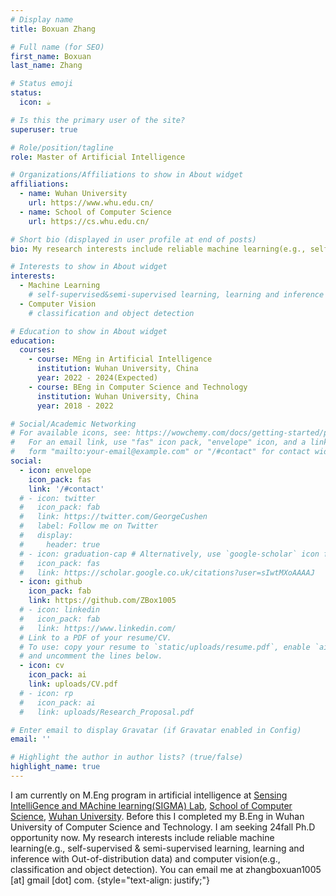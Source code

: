 ```yaml
---
# Display name
title: Boxuan Zhang

# Full name (for SEO)
first_name: Boxuan
last_name: Zhang

# Status emoji
status:
  icon: ☕️

# Is this the primary user of the site?
superuser: true

# Role/position/tagline
role: Master of Artificial Intelligence

# Organizations/Affiliations to show in About widget
affiliations:
  - name: Wuhan University
    url: https://www.whu.edu.cn/
  - name: School of Computer Science
    url: https://cs.whu.edu.cn/

# Short bio (displayed in user profile at end of posts)
bio: My research interests include reliable machine learning(e.g., self-supervised & semi-supervised learning, learning and inference with Out-of-distribution data) and computer vision(e.g., classification and object detection).

# Interests to show in About widget
interests:
  - Machine Learning
    # self-supervised&semi-supervised learning, learning and inference with Out-of-distribution data
  - Computer Vision
    # classification and object detection

# Education to show in About widget
education:
  courses:
    - course: MEng in Artificial Intelligence
      institution: Wuhan University, China
      year: 2022 - 2024(Expected)
    - course: BEng in Computer Science and Technology
      institution: Wuhan University, China
      year: 2018 - 2022

# Social/Academic Networking
# For available icons, see: https://wowchemy.com/docs/getting-started/page-builder/#icons
#   For an email link, use "fas" icon pack, "envelope" icon, and a link in the
#   form "mailto:your-email@example.com" or "/#contact" for contact widget.
social:
  - icon: envelope
    icon_pack: fas
    link: '/#contact'
  # - icon: twitter
  #   icon_pack: fab
  #   link: https://twitter.com/GeorgeCushen
  #   label: Follow me on Twitter
  #   display:
  #     header: true
  # - icon: graduation-cap # Alternatively, use `google-scholar` icon from `ai` icon pack
  #   icon_pack: fas
  #   link: https://scholar.google.co.uk/citations?user=sIwtMXoAAAAJ
  - icon: github
    icon_pack: fab
    link: https://github.com/ZBox1005
  # - icon: linkedin
  #   icon_pack: fab
  #   link: https://www.linkedin.com/
  # Link to a PDF of your resume/CV.
  # To use: copy your resume to `static/uploads/resume.pdf`, enable `ai` icons in `params.yaml`,
  # and uncomment the lines below.
  - icon: cv
    icon_pack: ai
    link: uploads/CV.pdf
  # - icon: rp
  #   icon_pack: ai
  #   link: uploads/Research_Proposal.pdf

# Enter email to display Gravatar (if Gravatar enabled in Config)
email: ''

# Highlight the author in author lists? (true/false)
highlight_name: true
---
```


I am currently on M.Eng program in artificial intelligence at <a href="http://sigma.whu.edu.cn/" target="_blank"> Sensing IntelliGence and MAchine learning(SIGMA) Lab</a>, <a href="https://cs.whu.edu.cn/" target="_blank"> School of Computer Science</a>, <a href="https://www.whu.edu.cn/" target="_blank"> Wuhan University</a>. Before this I completed my B.Eng in Wuhan University of Computer Science and Technology. I am seeking 24fall Ph.D opportunity now. My research interests include reliable machine learning(e.g., self-supervised & semi-supervised learning, learning and inference with Out-of-distribution data) and computer vision(e.g., classification and object detection). You can email me at zhangboxuan1005 [at] gmail [dot] com.
{style="text-align: justify;"}